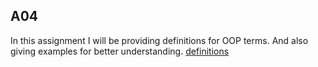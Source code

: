 ## A04

In this assignment I will be providing definitions for OOP terms. And also giving examples for better understanding.
[definitions](https://github.com/aaniaahh/OOP/blob/main/assignments/A04/definitions.md)
